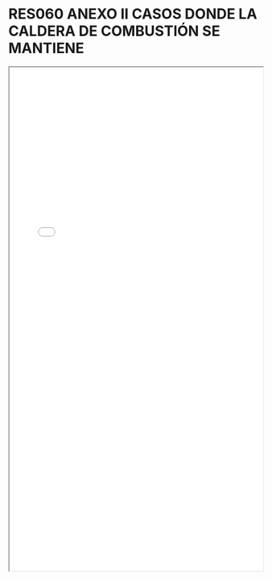 
# RES060 ANEXO II CASOS DONDE LA CALDERA DE COMBUSTIÓN SE MANTIENE

<iframe src="../RES060 ANEXO II CASOS DONDE LA CALDERA DE COMBUSTIÓN SE MANTIENE.pdf" width="100%" height="1000px"></iframe>

